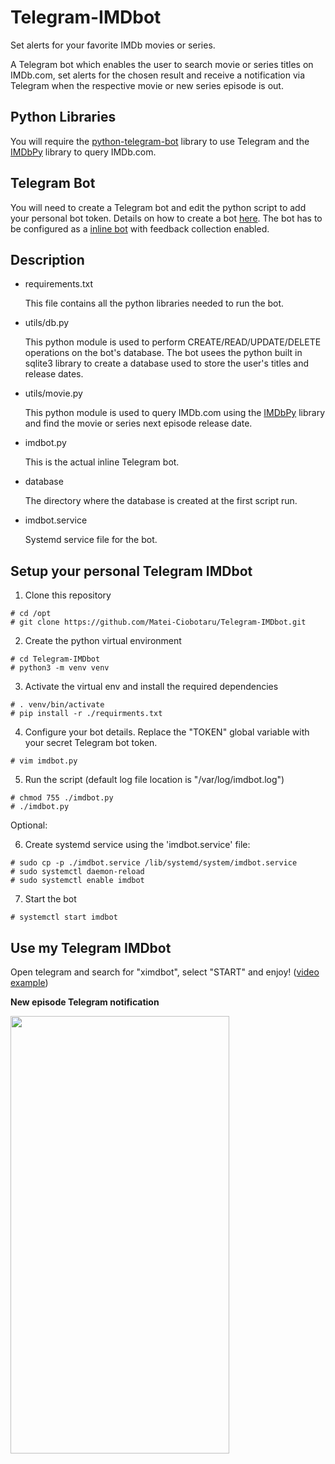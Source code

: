 # Telegram-IMDbot
Set alerts for your favorite IMDb movies or series.

A Telegram bot which enables the user to search movie or series titles on IMDb.com, set alerts for the chosen result and receive a notification via Telegram
when the respective movie or new series episode is out.

## Python Libraries

You will require the [python-telegram-bot](https://python-telegram-bot.org/) library to use Telegram and the [IMDbPy](https://pypi.org/project/IMDbPY/) library to query IMDb.com.

## Telegram Bot

 You will need to create a Telegram bot and edit the python script to add your personal bot token.
 Details on how to create a bot [here](https://core.telegram.org/bots#creating-a-new-bot).
 The bot has to be configured as a [inline bot](https://core.telegram.org/bots/inline) with feedback collection enabled.

## Description

* requirements.txt

  This file contains all the python libraries needed to run the bot.

* utils/db.py 

  This python module is used to perform CREATE/READ/UPDATE/DELETE operations on the bot's database.
  The bot usees the python built in sqlite3 library to create a database used to store the user's titles and release dates.

* utils/movie.py

  This python module is used to query IMDb.com using the [IMDbPy](https://pypi.org/project/IMDbPY/) library and find the movie or series next episode release date.

* imdbot.py

  This is the actual inline Telegram bot.

* database

  The directory where the database is created at the first script run.

* imdbot.service

  Systemd service file for the bot.

## Setup your personal Telegram IMDbot

  1. Clone this repository

    # cd /opt
	# git clone https://github.com/Matei-Ciobotaru/Telegram-IMDbot.git

  2. Create the python virtual environment

    # cd Telegram-IMDbot
    # python3 -m venv venv

  3. Activate the virtual env and install the required dependencies

    # . venv/bin/activate
    # pip install -r ./requirments.txt

  4. Configure your bot details. Replace the "TOKEN" global variable with your secret Telegram bot token.

    # vim imdbot.py

  5. Run the script (default log file location is "/var/log/imdbot.log")

    # chmod 755 ./imdbot.py
    # ./imdbot.py

  Optional:

  6. Create systemd service using the 'imdbot.service' file:

    # sudo cp -p ./imdbot.service /lib/systemd/system/imdbot.service
    # sudo systemctl daemon-reload
    # sudo systemctl enable imdbot

  7. Start the bot

    # systemctl start imdbot

## Use my Telegram IMDbot

   Open telegram and search for "ximdbot", select "START" and enjoy! ([video example](https://streamable.com/tls0aw))

**New episode Telegram notification**<br>

<img src="https://i.imgur.com/ff6Ineg.jpg" height="700" width="350">

